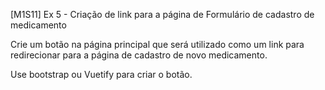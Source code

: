 [M1S11] Ex 5 - Criação de link para a página de Formulário de cadastro de medicamento

Crie um botão na página principal que será utilizado como um link para redirecionar para a página de cadastro de novo medicamento.

Use bootstrap ou Vuetify para criar o botão.
